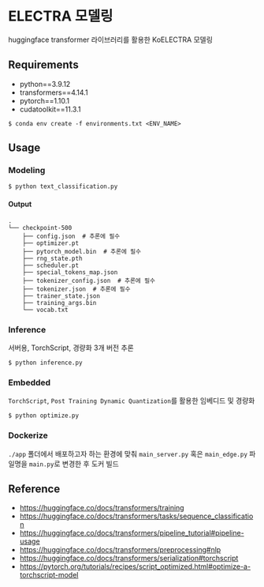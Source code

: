 # ELECTRA 모델링
huggingface transformer 라이브러리를 활용한 KoELECTRA 모델링

## Requirements
- python==3.9.12
- transformers==4.14.1
- pytorch==1.10.1
- cudatoolkit==11.3.1
```commandline
$ conda env create -f environments.txt <ENV_NAME>
```

## Usage
### Modeling
```commandline
$ python text_classification.py
```
#### Output
```
.
└── checkpoint-500
    ├── config.json  # 추론에 필수
    ├── optimizer.pt
    ├── pytorch_model.bin  # 추론에 필수
    ├── rng_state.pth
    ├── scheduler.pt
    ├── special_tokens_map.json
    ├── tokenizer_config.json  # 추론에 필수
    ├── tokenizer.json  # 추론에 필수
    ├── trainer_state.json
    ├── training_args.bin
    └── vocab.txt
```
### Inference
서버용, TorchScript, 경량화 3개 버전 추론
```commandline
$ python inference.py
```
### Embedded
`TorchScript`, `Post Training Dynamic Quantization`를 활용한 임베디드 및 경량화
```commandline
$ python optimize.py
```
### Dockerize
`./app` 폴더에서 배포하고자 하는 환경에 맞춰 `main_server.py` 혹은 `main_edge.py` 파일명을 `main.py`로 변경한 후 도커 빌드


## Reference
- https://huggingface.co/docs/transformers/training
- https://huggingface.co/docs/transformers/tasks/sequence_classification
- https://huggingface.co/docs/transformers/pipeline_tutorial#pipeline-usage
- https://huggingface.co/docs/transformers/preprocessing#nlp
- https://huggingface.co/docs/transformers/serialization#torchscript
- https://pytorch.org/tutorials/recipes/script_optimized.html#optimize-a-torchscript-model
